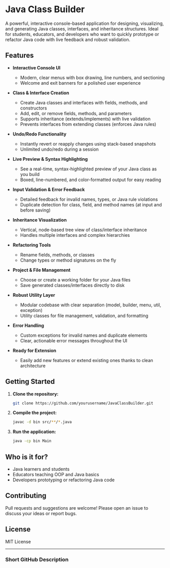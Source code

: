 # Java Class Builder

A powerful, interactive console-based application for designing, visualizing, and generating Java classes, interfaces, and inheritance structures. Ideal for students, educators, and developers who want to quickly prototype or refactor Java code with live feedback and robust validation.

## Features

- **Interactive Console UI**
  - Modern, clear menus with box drawing, line numbers, and sectioning
  - Welcome and exit banners for a polished user experience

- **Class & Interface Creation**
  - Create Java classes and interfaces with fields, methods, and constructors
  - Add, edit, or remove fields, methods, and parameters
  - Supports inheritance (extends/implements) with live validation
  - Prevents interfaces from extending classes (enforces Java rules)

- **Undo/Redo Functionality**
  - Instantly revert or reapply changes using stack-based snapshots
  - Unlimited undo/redo during a session

- **Live Preview & Syntax Highlighting**
  - See a real-time, syntax-highlighted preview of your Java class as you build
  - Boxed, line-numbered, and color-formatted output for easy reading

- **Input Validation & Error Feedback**
  - Detailed feedback for invalid names, types, or Java rule violations
  - Duplicate detection for class, field, and method names (at input and before saving)

- **Inheritance Visualization**
  - Vertical, node-based tree view of class/interface inheritance
  - Handles multiple interfaces and complex hierarchies

- **Refactoring Tools**
  - Rename fields, methods, or classes
  - Change types or method signatures on the fly

- **Project & File Management**
  - Choose or create a working folder for your Java files
  - Save generated classes/interfaces directly to disk

- **Robust Utility Layer**
  - Modular codebase with clear separation (model, builder, menu, util, exception)
  - Utility classes for file management, validation, and formatting

- **Error Handling**
  - Custom exceptions for invalid names and duplicate elements
  - Clear, actionable error messages throughout the UI

- **Ready for Extension**
  - Easily add new features or extend existing ones thanks to clean architecture

## Getting Started

1. **Clone the repository:**
   ```sh
   git clone https://github.com/yourusername/JavaClassBuilder.git
   ```
2. **Compile the project:**
   ```sh
   javac -d bin src/**/*.java
   ```
3. **Run the application:**
   ```sh
   java -cp bin Main
   ```

## Who is it for?
- Java learners and students
- Educators teaching OOP and Java basics
- Developers prototyping or refactoring Java code

## Contributing
Pull requests and suggestions are welcome! Please open an issue to discuss your ideas or report bugs.

## License
MIT License

---

### Short GitHub Description

